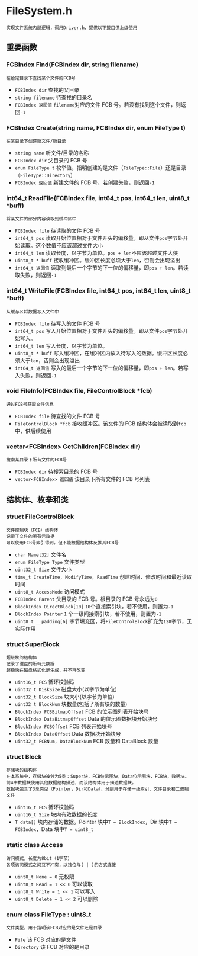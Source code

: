 # FileSystem.h

    实现文件系统内部逻辑，调用Driver.h，提供以下接口供上级使用

## 重要函数

### FCBIndex Find(FCBIndex dir, string filename)

    在给定目录下查找某个文件的FCB号

- `FCBIndex dir` 查找的父目录
- `string filename` 待查找的目录名
- `FCBIndex 返回值` `filename`对应的文件 FCB 号。若没有找到这个文件，则返回`-1`

### FCBIndex Create(string name, FCBIndex dir, enum FileType t)

    在某目录下创建新文件/新目录

- `string name` 新文件/目录的名称
- `FCBIndex dir` 父目录的 FCB 号
- `enum FileType t` 枚举值，指明创建的是文件（`FileType::File`）还是目录（`FileType::Directory`）
- `FCBIndex 返回值` 新建文件的 FCB 号，若创建失败，则返回`-1`

### int64_t ReadFile(FCBIndex file, int64_t pos, int64_t len, uint8_t \*buff)

    将某文件的部分内容读取到缓冲区中

- `FCBIndex file` 待读取的文件 FCB 号
- `int64_t pos` 读取开始位置相对于文件开头的偏移量。即从文件`pos`字节处开始读取。这个数值不应该超过文件大小
- `int64_t len` 读取长度，以字节为单位。`pos + len`不应该超过文件大侠
- `uint8_t * buff` 接收缓冲区。缓冲区长度必须大于`len`，否则会出现溢出
- `int64_t 返回值` 读取到最后一个字节的下一位的偏移量，即`pos + len`。若读取失败，则返回`-1`

### int64_t WriteFile(FCBIndex file, int64_t pos, int64_t len, uint8_t \*buff)

    从缓存区将数据写入文件中

- `FCBIndex file` 待写入的文件 FCB 号
- `int64_t pos` 写入开始位置相对于文件开头的偏移量。即从文件`pos`字节处开始写入。
- `int64_t len` 写入长度，以字节为单位。
- `uint8_t * buff` 写入缓冲区，在缓冲区内放入待写入的数据。缓冲区长度必须大于`len`，否则会出现溢出
- `int64_t 返回值` 写入的最后一个字节的下一位的偏移量，即`pos + len`。若写入失败，则返回`-1`

### void FileInfo(FCBIndex file, FileControlBlock \*fcb)

    通过FCB号获取文件信息

- `FCBIndex file` 待查找的文件 FCB 号
- `FileControlBlock *fcb` 接收缓冲区。该文件的 FCB 结构体会被读取到`fcb`中，供后续使用

### vector\<FCBIndex\> GetChildren(FCBIndex dir)

    搜索某目录下所有文件的FCB号

- `FCBIndex dir` 待搜索目录的 FCB 号
- `vector<FCBIndex> 返回值` 该目录下所有文件的 FCB 号列表

## 结构体、枚举和类

### struct FileControlBlock

    文件控制块（FCB）结构体
    记录了文件的所有元数据
    可以使用FCB号索引得到，但不能根据结构体反推其FCB号

- `char Name[32]` 文件名
- `enum FileType Type` 文件类型
- `uint32_t Size` 文件大小
- `time_t CreateTime, ModifyTime, ReadTime` 创建时间、修改时间和最近读取时间
- `uint8_t AccessMode` 访问模式
- `FCBIndex Parent` 父目录的 FCB 号。根目录的 FCB 号永远为`0`
- `BlockIndex DirectBlock[10]` `10`个直接索引块，若不使用，则置为`-1`
- `BlockIndex Pointer` `1` 个一级间接索引块，若不使用，则置为`-1`
- `uint8_t __padding[6]` 字节填充区，将`FileControlBlock`扩充为`128`字节，无实际作用

### struct SuperBlock

    超级块的结构体
    记录了磁盘的所有元数据
    超级快在磁盘格式化是生成，并不再改变

- `uint16_t FCS` 循环校验码
- `uint32_t DiskSize` 磁盘大小(以字节为单位)
- `uint32_t BlockSize` 块大小(以字节为单位)
- `uint32_t BlockNum` 块数量(包括了所有块的数量)
- `BlockIndex FCBBitmapOffset` FCB 的位示图列表开始块号
- `BlockIndex DataBitmapOffset` Data 的位示图数据块开始块号
- `BlockIndex FCBOffset` FCB 列表开始块号
- `BlockIndex DataOffset` Data 数据块开始块号
- `uint32_t FCBNum, DataBlockNum` FCB 数量和 DataBlock 数量

### struct Block

    存储块的结构体
    在本系统中，存储块被分为5类：Super块，FCB位示图块，Data位示图块，FCB块，数据块。
    前4中数据块使用其他数据结构描述，而该结构体用于描述数据块。
    数据块包含了3总类型（Pointer，Dir和Data），分别用于存储一级索引、文件目录和二进制文件

- `uint16_t FCS` 循环校验码
- `uint16_t Size` 块内有效数据的长度
- `T data[]` 块内存储的数据。Pointer 块中`T = BlockIndex`，Dir 块中`T = FCBIndex`，Data 块中`T = uint8_t`

### static class Access

    访问模式，长度为8bit（1字节）
    各项访问模式之间互不冲突，以按位与( | )的方式连接

- `uint8_t None = 0` 无权限
- `uint8_t Read = 1 << 0` 可以读取
- `uint8_t Write = 1 << 1` 可以写入
- `uint8_t Delete = 1 << 2` 可以删除

### enum class FileType : uint8_t

    文件类型，用于指明该FCB对应的是文件还是目录

- `File` 该 FCB 对应的是文件
- `Directory` 该 FCB 对应的是目录
